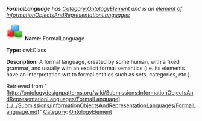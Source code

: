 ___FormalLanguage__ has [Category:OntologyElement](../../Category/OntologyElement.md "Category:OntologyElement") and is an [element of](../../Property/ElementOf.md "Property:ElementOf") [InformationObjectsAndRepresentationLanguages](../../Submissions/InformationObjectsAndRepresentationLanguages.md "Submissions:InformationObjectsAndRepresentationLanguages")_


  




[![Class](../../images/thumb/2/27/Class.gif/45px-Class.gif)](../../Image/Class.gif.md "Class")
__Name__: FormalLanguage 


__Type:__ owl:Class 


__Description__: A formal language, created by some human, with a fixed grammar, and usually with an explicit formal semantics (i.e. its elements have an interpretation wrt to formal entities such as sets, categories, etc.). 





Retrieved from "[http://ontologydesignpatterns.org/wiki/Submissions:InformationObjectsAndRepresentationLanguages/FormalLanguage](../../Submissions/InformationObjectsAndRepresentationLanguages/FormalLanguage.md)"
 [Category](http://ontologydesignpatterns.org/wiki/Special:Categories "Special:Categories"): [OntologyElement](../../Category/OntologyElement.md "Category:OntologyElement")